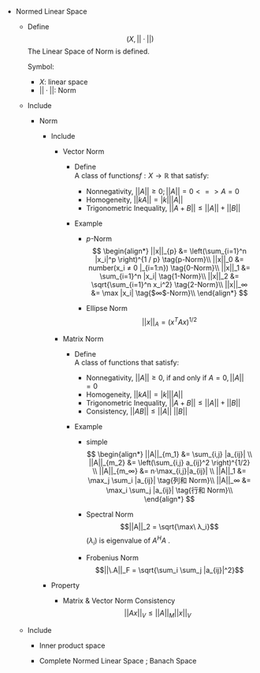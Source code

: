 * Normed Linear Space
  - Define   
    $$(X, ||·||)$$
    The Linear Space of Norm is defined.

    Symbol:
    - $X$: linear space
    - $||·||$:  Norm 

  - Include
    * Norm

      - Include
        * Vector Norm 
          - Define   
            A class of functions$f: X \to \mathbb R$ that satisfy:
            - Nonnegativity, $||A|| ≥ 0 ; ||A|| = 0 <=> A = 0$
            - Homogeneity, $||k A|| = |k| ||A||$
            - Trigonometric Inequality, $||A + B|| ≤ ||A|| + ||B||$
            
          - Example 
            - $p$-Norm
              $$
              \begin{align*}
                ||x||_{p} &= \left(\sum_{i=1}^n |x_i|^p \right)^{1 / p}  \tag{p-Norm}\\
                ||x||_0 &= number(x_i ≠ 0 |_{i=1:n})  \tag{0-Norm}\\
                ||x||_1 &= \sum_{i=1}^n |x_i|  \tag{1-Norm}\\
                ||x||_2 &= \sqrt{\sum_{i=1}^n x_i^2}  \tag{2-Norm}\\
                ||x||_∞ &= \max |x_i|  \tag{$∞$-Norm}\\
              \end{align*}
              $$

            - Ellipse Norm 
              $$||x||_A = (x^T A x)^{1/2}$$
            
        * Matrix Norm 
          - Define   
            A class of functions that satisfy:
            - Nonnegativity, $||A|| ≥ 0$, if and only if $A = 0, ||A|| = 0$
            - Homogeneity, $||k A|| = |k| ||A||$
            - Trigonometric Inequality, $||A + B|| ≤ ||A|| + ||B||$
            - Consistency, $||A B|| ≤ ||A||\ ||B||$

          - Example 
            - simple
              $$
              \begin{align*}
                ||A||_{m_1} &= \sum_{i,j} |a_{ij}|  \\
                ||A||_{m_2} &= \left(\sum_{i,j} a_{ij}^2 \right)^{1/2}  \\
                ||A||_{m_∞} &= n·\max_{i,j}|a_{ij}|  \\
                ||A||_1    &= \max_j \sum_i |a_{ij}|  \tag{列和 Norm}\\
                ||A||_∞ &= \max_i \sum_j |a_{ij}|  \tag{行和 Norm}\\
              \end{align*}
              $$
            - Spectral Norm   
              $$||A||_2 = \sqrt{\max\ λ_i}$$
              $(λ_i)$ is eigenvalue of $A^H A$ .

            - Frobenius Norm 
              $$||\.A||_F = \sqrt{\sum_i \sum_j |a_{ij}|^2}$$

      - Property
        - Matrix & Vector Norm Consistency
          $$||A x||_V ≤ ||A||_M ||x||_V$$

  - Include
    * Inner product space

    * Complete Normed Linear Space ; Banach Space
    